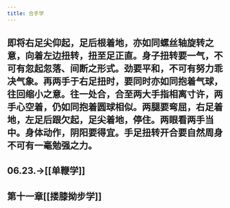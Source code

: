 ```yaml
---
title: 合手学
---
```


## 即将右足尖仰起，足后根着地，亦如同螺丝轴旋转之意，向着左边扭转，扭至足正直。身子扭转要一气，不可有忽起忽落、间断之形式。劲要平和，不可有努力乖决气象。再两手于右足扭时，要同时亦如同抱着气球，往回缩小之意。往一处合，合至两大手指相离寸许，两手心空着，仍如同抱着圆球相似。两腿要弯屈，右足着地，左足后跟欠起，足尖着地，停住。两眼看两手当中。身体动作，阴阳要得宜。手足扭转开合要自然周身不可有一毫勉强之力。

## 06.23.->[[单鞭学]]
## 第十一章[[搂膝拗步学]]
##
